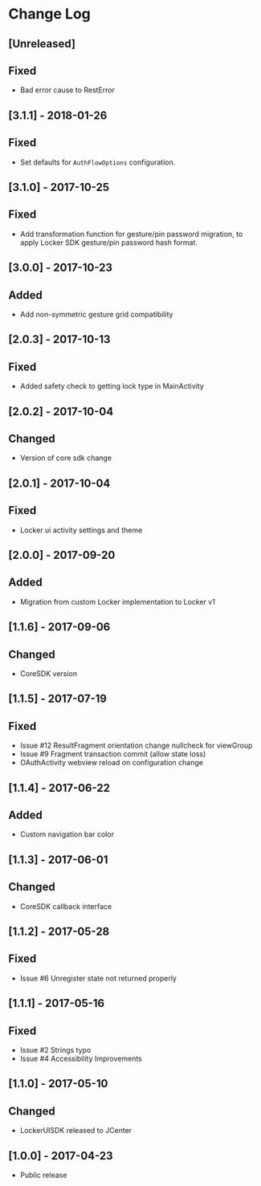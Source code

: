 # Change Log

## [Unreleased]

## Fixed
- Bad error cause to RestError

## [3.1.1] - 2018-01-26

## Fixed
- Set defaults for `AuthFlowOptions` configuration.

## [3.1.0] - 2017-10-25

## Fixed
- Add transformation function for gesture/pin password migration, to apply Locker SDK gesture/pin password hash format.

## [3.0.0] - 2017-10-23

## Added 
- Add non-symmetric gesture grid compatibility

## [2.0.3] - 2017-10-13

## Fixed
- Added safety check to getting lock type in MainActivity 

## [2.0.2] - 2017-10-04

## Changed
- Version of core sdk change

## [2.0.1] - 2017-10-04

## Fixed
- Locker ui activity settings and theme

## [2.0.0] - 2017-09-20

## Added
- Migration from custom Locker implementation to Locker v1

## [1.1.6] - 2017-09-06

## Changed
- CoreSDK version

## [1.1.5] - 2017-07-19

## Fixed
- Issue #12 ResultFragment orientation change nullcheck for viewGroup
- Issue #9 Fragment transaction commit (allow state loss)
- OAuthActivity webview reload on configuration change

## [1.1.4] - 2017-06-22

## Added
- Custom navigation bar color

## [1.1.3] - 2017-06-01

## Changed

- CoreSDK callback interface

## [1.1.2] - 2017-05-28

## Fixed
- Issue #6 Unregister state not returned properly

## [1.1.1] - 2017-05-16

## Fixed

- Issue #2 Strings typo
- Issue #4 Accessibility Improvements

## [1.1.0] - 2017-05-10

## Changed

- LockerUISDK released to JCenter

## [1.0.0] - 2017-04-23

- Public release
